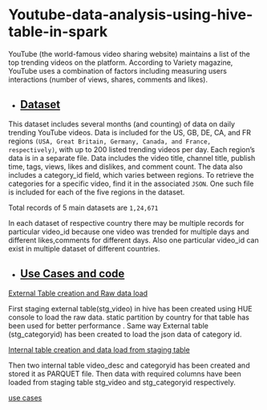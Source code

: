 # Youtube-data-analysis-using-hive-table-in-spark

YouTube (the world-famous video sharing website) maintains a list of the top trending videos on the platform. According to Variety magazine,  YouTube uses a combination of factors including measuring users interactions (number of views, shares, comments and likes).
    
*  ## [Dataset]()
  
  This dataset includes several months (and counting) of data on daily trending YouTube videos. Data is included for the US, GB, DE, CA, and FR regions `(USA, Great Britain, Germany, Canada, and France, respectively)`, with up to 200 listed trending videos per day.
Each region’s data is in a separate file. Data includes the video title, channel title, publish time, tags, views, likes and dislikes, and comment count.
The data also includes a category_id field, which varies between regions. To retrieve the categories for a specific video, find it in the associated `JSON`. One such file is included for each of the five regions in the dataset.

   Total records of 5 main datasets are `1,24,671`

In each dataset of respective country there may be  multiple records for  particular video_id because one video was trended for multiple days and different likes,comments for different days. 
Also one particular video_id can exist in multiple dataset of different countries. 

*  ## [Use Cases and code]()

  [External Table creation and Raw data load]()
 
  First staging external  table(stg_video) in hive has been created using HUE console to load the raw data.  static partition by country for that table has been used for better performance . Same way External  table (stg_categoryid) has been created  to load the json data of category id. 
  
 [Internal table creation and data load from staging table]()

Then two internal table video_desc and categoryid has been created and stored it as PARQUET file. Then data with required columns  have been loaded from staging table stg_video and stg_categoryid respectively.

  [use cases]()
